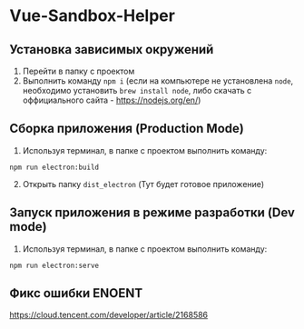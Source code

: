 # Vue-Sandbox-Helper

## Установка зависимых окружений

1. Перейти в папку с проектом
2. Выполнить команду `npm i` (если на компьютере не установлена `node`, необходимо установить `brew install node`, либо скачать с оффициального сайта - https://nodejs.org/en/)

## Сборка приложения (Production Mode)

1. Используя терминал, в папке с проектом выполнить команду:

```
npm run electron:build
```

2. Открыть папку `dist_electron` (Тут будет готовое приложение)

## Запуск приложения в режиме разработки (Dev mode)

1. Используя терминал, в папке с проектом выполнить команду:

```
npm run electron:serve
```


## Фикс ошибки ENOENT

https://cloud.tencent.com/developer/article/2168586
